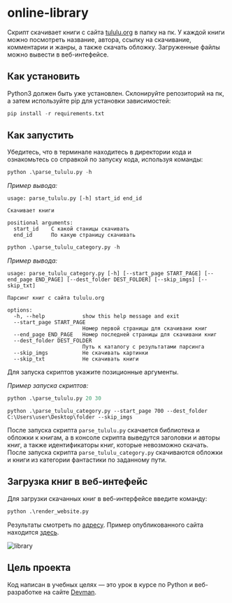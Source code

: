 # online-library

Cкрипт скачивает книги с сайта [tululu.org](https://tululu.org/) в папку на пк. У каждой книги можно посмотреть название, автора, ссылку на скачивание, комментарии и жанры, а также скачать обложку. Загруженные файлы можно вывести в веб-интефейсе.

## Как установить

Python3 должен быть уже установлен. Склонируйте репозиторий на пк, а затем используйте pip для установки зависимостей:

```python
pip install -r requirements.txt
```

## Как запустить

Убедитесь, что в терминале находитесь в директории кода и ознакомьтесь со справкой по запуску кода, используя команды:

```python
python .\parse_tululu.py -h
```
_Пример вывода:_

```
usage: parse_tululu.py [-h] start_id end_id

Скачивает книги

positional arguments:
  start_id    C какой станицы скачивать
  end_id      По какую страницу скачивать
```

```python
python .\parse_tululu_category.py -h
```
_Пример вывода:_

```
usage: parse_tululu_category.py [-h] [--start_page START_PAGE] [--end_page END_PAGE] [--dest_folder DEST_FOLDER] [--skip_imgs] [--skip_txt]
                                                                                                                                           
Парсинг книг с сайта tululu.org                                                                                                            
                                                                                                                                           
options:                                                                                                                                   
  -h, --help            show this help message and exit                                                                                    
  --start_page START_PAGE                                                                                                                  
                        Номер первой страницы для скачивани книг                                                                           
  --end_page END_PAGE   Номер последней страницы для скачивани книг                                                                        
  --dest_folder DEST_FOLDER                                                                                                                
                        Путь к каталогу с результатами парсинга                                                                            
  --skip_imgs           Не скачивать картинки                                                                                              
  --skip_txt            Не скачивать книги  
```
Для запуска скриптов укажите позиционные аргументы.

_Пример запуска скриптов:_

```python
python .\parse_tululu.py 20 30
```

```
python .\parse_tululu_category.py --start_page 700 --dest_folder C:\Users\user\Desktop\folder --skip_imgs
```

После запуска скрипта `parse_tululu.py` скачается библиотека и обложки к книгам, а в консоле скрипта выведутся заголовки и авторы книг, а также идентификаторы книг, которые невозможно скачать. После запуска скрипта `parse_tululu_category.py` скачиваются обложки и книги из категории фантастики по заданному пути.

## Загрузка книг в веб-интефейс

Для загрузки скачанных книг в веб-интерфейсе введите команду:

```python
python .\render_website.py
```

Результаты смотреть по [адресу](http://127.0.0.1:5500/pages/index1.html).
Пример опубликованного сайта находится [здесь](https://juneshone.github.io/online-library/pages/index5.html).

![library](https://private-user-images.githubusercontent.com/122731315/335686709-7d91e9ea-60f4-4a5f-a2ac-f51795df39c2.png?jwt=eyJhbGciOiJIUzI1NiIsInR5cCI6IkpXVCJ9.eyJpc3MiOiJnaXRodWIuY29tIiwiYXVkIjoicmF3LmdpdGh1YnVzZXJjb250ZW50LmNvbSIsImtleSI6ImtleTUiLCJleHAiOjE3MTcxNzg2NjYsIm5iZiI6MTcxNzE3ODM2NiwicGF0aCI6Ii8xMjI3MzEzMTUvMzM1Njg2NzA5LTdkOTFlOWVhLTYwZjQtNGE1Zi1hMmFjLWY1MTc5NWRmMzljMi5wbmc_WC1BbXotQWxnb3JpdGhtPUFXUzQtSE1BQy1TSEEyNTYmWC1BbXotQ3JlZGVudGlhbD1BS0lBVkNPRFlMU0E1M1BRSzRaQSUyRjIwMjQwNTMxJTJGdXMtZWFzdC0xJTJGczMlMkZhd3M0X3JlcXVlc3QmWC1BbXotRGF0ZT0yMDI0MDUzMVQxNzU5MjZaJlgtQW16LUV4cGlyZXM9MzAwJlgtQW16LVNpZ25hdHVyZT04ZWFkYmVmOTEzM2VhMzY5MGVkMDA2MDBkMmExYzkwODhiNzE1YzY0ODZiN2MwYmRjNTk5NWY0NDc5YjBmYmJjJlgtQW16LVNpZ25lZEhlYWRlcnM9aG9zdCZhY3Rvcl9pZD0wJmtleV9pZD0wJnJlcG9faWQ9MCJ9.YKyAr0rK9o9Da5J7Ykkl0sHetNkEj42XFHQgBrqXtV0)

## Цель проекта

Код написан в учебных целях — это урок в курсе по Python и веб-разработке на сайте [Devman](https://dvmn.org).